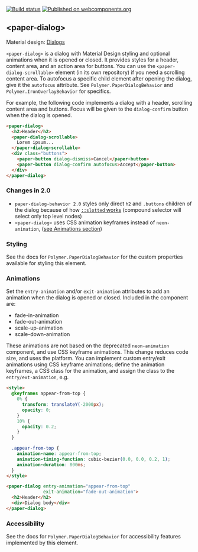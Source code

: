 [![Build status](https://travis-ci.org/PolymerElements/paper-dialog.svg?branch=master)](https://travis-ci.org/PolymerElements/paper-dialog)
[![Published on webcomponents.org](https://img.shields.io/badge/webcomponents.org-published-blue.svg)](https://www.webcomponents.org/element/PolymerElements/paper-dialog)

## &lt;paper-dialog&gt;

Material design: [Dialogs](https://www.google.com/design/spec/components/dialogs.html)

`<paper-dialog>` is a dialog with Material Design styling and optional animations when it is
opened or closed. It provides styles for a header, content area, and an action area for buttons.
You can use the `<paper-dialog-scrollable>` element (in its own repository) if you need a scrolling
content area. To autofocus a specific child element after opening the dialog, give it the `autofocus`
attribute. See `Polymer.PaperDialogBehavior` and `Polymer.IronOverlayBehavior` for specifics.

For example, the following code implements a dialog with a header, scrolling content area and
buttons. Focus will be given to the `dialog-confirm` button when the dialog is opened.

```html
<paper-dialog>
  <h2>Header</h2>
  <paper-dialog-scrollable>
    Lorem ipsum...
  </paper-dialog-scrollable>
  <div class="buttons">
    <paper-button dialog-dismiss>Cancel</paper-button>
    <paper-button dialog-confirm autofocus>Accept</paper-button>
  </div>
</paper-dialog>
```

### Changes in 2.0
- `paper-dialog-behavior 2.0` styles only direct `h2` and `.buttons` children of the dialog because of how [`::slotted` works](https://developers.google.com/web/fundamentals/primers/shadowdom/?hl=en#stylinglightdom) 
(compound selector will select only top level nodes)
- `<paper-dialog>` uses CSS animation keyframes instead of `neon-animation`, ([see Animations section](#Animations))

### Styling

See the docs for `Polymer.PaperDialogBehavior` for the custom properties available for styling
this element.

### Animations

Set the `entry-animation` and/or `exit-animation` attributes to add an animation when the dialog
is opened or closed. Included in the component are:
- fade-in-animation
- fade-out-animation
- scale-up-animation
- scale-down-animation

These animations are not based on the deprecated `neon-animation` component, and use CSS keyframe animations.
This change reduces code size, and uses the platform. You can implement custom entry/exit animations using
CSS keyframe animations; define the animation keyframes, a CSS class for the animation, and assign the class to the `entry/ext-animation`, e.g.

```html
<style>
  @keyframes appear-from-top {
    0% {
      transform: translateY(-2000px);
      opacity: 0;
    }
    10% {
      opacity: 0.2;
    }
  }

  .appear-from-top {
    animation-name: appear-from-top;
    animation-timing-function: cubic-bezier(0.0, 0.0, 0.2, 1);
    animation-duration: 800ms;
  }
</style>

<paper-dialog entry-animation="appear-from-top"
              exit-animation="fade-out-animation">
  <h2>Header</h2>
  <div>Dialog body</div>
</paper-dialog>
```

### Accessibility

See the docs for `Polymer.PaperDialogBehavior` for accessibility features implemented by this
element.


